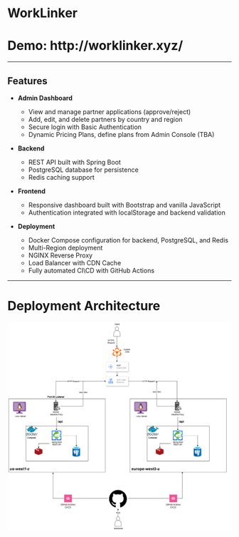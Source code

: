 # WorkLinker

<h1>Demo: http://worklinker.xyz/</h1>

---

## Features

- **Admin Dashboard**
    - View and manage partner applications (approve/reject)
    - Add, edit, and delete partners by country and region
    - Secure login with Basic Authentication
    - Dynamic Pricing Plans, define plans from Admin Console (TBA)

- **Backend**
    - REST API built with Spring Boot
    - PostgreSQL database for persistence
    - Redis caching support

- **Frontend**
    - Responsive dashboard built with Bootstrap and vanilla JavaScript
    - Authentication integrated with localStorage and backend validation

- **Deployment**
    - Docker Compose configuration for backend, PostgreSQL, and Redis
    - Multi-Region deployment
    - NGINX Reverse Proxy
    - Load Balancer with CDN Cache
    - Fully automated CI\CD with GitHub Actions

<hr>

# Deployment Architecture
<img src="worklinker%20architecture.png" alt="architecture">